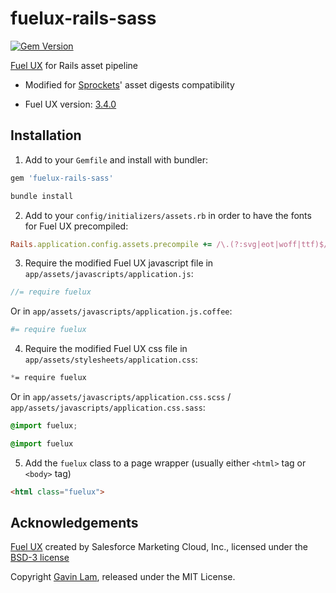 # fuelux-rails-sass

[![Gem Version](https://badge.fury.io/rb/fuelux-rails-sass.svg)](http://badge.fury.io/rb/fuelux-rails-sass)

[Fuel UX](https://github.com/ExactTarget/fuelux/) for Rails asset pipeline

- Modified for [Sprockets](https://github.com/sstephenson/sprockets)' asset digests compatibility

- Fuel UX version: [3.4.0](https://github.com/ExactTarget/fuelux/releases/tag/3.4.0)

## Installation

1. Add to your `Gemfile` and install with bundler:

  ```ruby
  gem 'fuelux-rails-sass'
  ```
  
  ```bash
  bundle install
  ```

2. Add to your `config/initializers/assets.rb` in order to have the fonts for Fuel UX precompiled:

  ```ruby
  Rails.application.config.assets.precompile += /\.(?:svg|eot|woff|ttf)$/
  ```

3. Require the modified Fuel UX javascript file in `app/assets/javascripts/application.js`:

  ```js
  //= require fuelux
  ```
  
  Or in `app/assets/javascripts/application.js.coffee`:
  
  ```coffeescript
  #= require fuelux
  ```

4. Require the modified Fuel UX css file in `app/assets/stylesheets/application.css`:
  
  ```css
  *= require fuelux
  ```
  Or in `app/assets/javascripts/application.css.scss` / `app/assets/javascripts/application.css.sass`:
  
  ```scss
  @import fuelux;
  ```
  
  ```sass
  @import fuelux
  ```

5. Add the `fuelux` class to a page wrapper (usually either `<html>` tag or `<body>` tag)

  ```html
  <html class="fuelux">
  ```

## Acknowledgements

[Fuel UX](https://github.com/ExactTarget/fuelux/) created by Salesforce Marketing Cloud, Inc., licensed under the [BSD-3 license](https://github.com/ExactTarget/fuelux/blob/master/LICENSE)

Copyright [Gavin Lam](https://www.gavin.hk), released under the MIT License.

